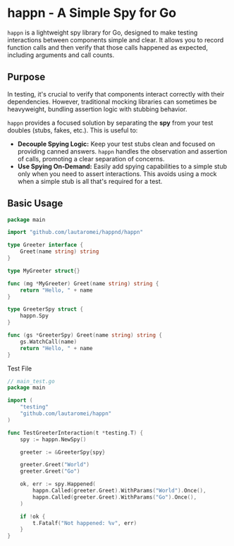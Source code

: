 # happn - A Simple Spy for Go

`happn` is a lightweight spy library for Go, designed to make testing interactions between components simple and clear. It allows you to record function calls and then verify that those calls happened as expected, including arguments and call counts.

## Purpose

In testing, it's crucial to verify that components interact correctly with their dependencies. However, traditional mocking libraries can sometimes be heavyweight, bundling assertion logic with stubbing behavior.

`happn` provides a focused solution by separating the **spy** from your test doubles (stubs, fakes, etc.). This is useful to:

*   **Decouple Spying Logic:** Keep your test stubs clean and focused on providing canned answers. `happn` handles the observation and assertion of calls, promoting a clear separation of concerns.
*   **Use Spying On-Demand:** Easily add spying capabilities to a simple stub only when you need to assert interactions. This avoids using a mock when a simple stub is all that's required for a test.

## Basic Usage

```go
package main

import "github.com/lautaromei/happnd/happn"

type Greeter interface {
	Greet(name string) string
}

type MyGreeter struct{}

func (mg *MyGreeter) Greet(name string) string {
	return "Hello, " + name
}

type GreeterSpy struct {
	happn.Spy 
}

func (gs *GreeterSpy) Greet(name string) string {
	gs.WatchCall(name) 
	return "Hello, " + name 
}
```

Test File
```go
// main_test.go
package main

import (
	"testing"
	"github.com/lautaromei/happn"
)

func TestGreeterInteraction(t *testing.T) {
	spy := happn.NewSpy()

	greeter := &GreeterSpy{spy}

	greeter.Greet("World")
	greeter.Greet("Go")

	ok, err := spy.Happened(
		happn.Called(greeter.Greet).WithParams("World").Once(), 
		happn.Called(greeter.Greet).WithParams("Go").Once(), 
	)

	if !ok {
		t.Fatalf("Not happened: %v", err)
	}
}
```